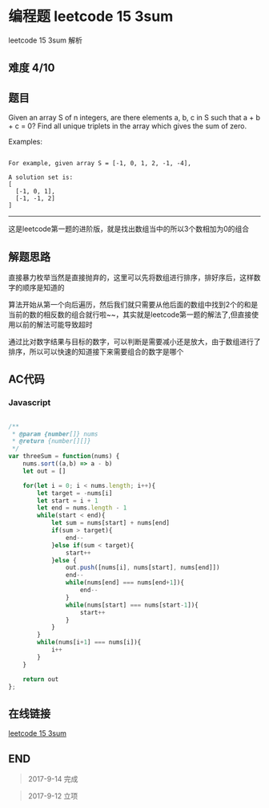 # 编程题 leetcode 15 3sum

leetcode 15 3sum 解析

## 难度 4/10

## 题目

Given an array S of n integers, are there elements a, b, c in S such that a + b + c = 0? Find all unique triplets in the array which gives the sum of zero.

Examples:

```

For example, given array S = [-1, 0, 1, 2, -1, -4],

A solution set is:
[
  [-1, 0, 1],
  [-1, -1, 2]
]

```

----

这是leetcode第一题的进阶版，就是找出数组当中的所以3个数相加为0的组合

## 解题思路

直接暴力枚举当然是直接抛弃的，这里可以先将数组进行排序，排好序后，这样数字的顺序是知道的

算法开始从第一个向后遍历，然后我们就只需要从他后面的数组中找到2个的和是当前的数的相反数的组合就行啦~~，其实就是leetcode第一题的解法了,但直接使用以前的解法可能导致超时

通过比对数字结果与目标的数字，可以判断是需要减小还是放大，由于数组进行了排序，所以可以快速的知道接下来需要组合的数字是哪个

## AC代码

### Javascript

``` javascript

/**
 * @param {number[]} nums
 * @return {number[][]}
 */
var threeSum = function(nums) {
    nums.sort((a,b) => a - b)
    let out = []

    for(let i = 0; i < nums.length; i++){
        let target = -nums[i]
        let start = i + 1
        let end = nums.length - 1
        while(start < end){
            let sum = nums[start] + nums[end]
            if(sum > target){
                end--
            }else if(sum < target){
                start++
            }else {
                out.push([nums[i], nums[start], nums[end]])
                end--
                while(nums[end] === nums[end+1]){
                    end--
                }
                while(nums[start] === nums[start-1]){
                    start++
                }
            }
        }
        while(nums[i+1] === nums[i]){
            i++
        }
    }

    return out
};

```
## 在线链接

[leetcode 15 3sum](https://leetcode.com/problems/3sum/)

## END

>   2017-9-14    完成

>   2017-9-12    立项
